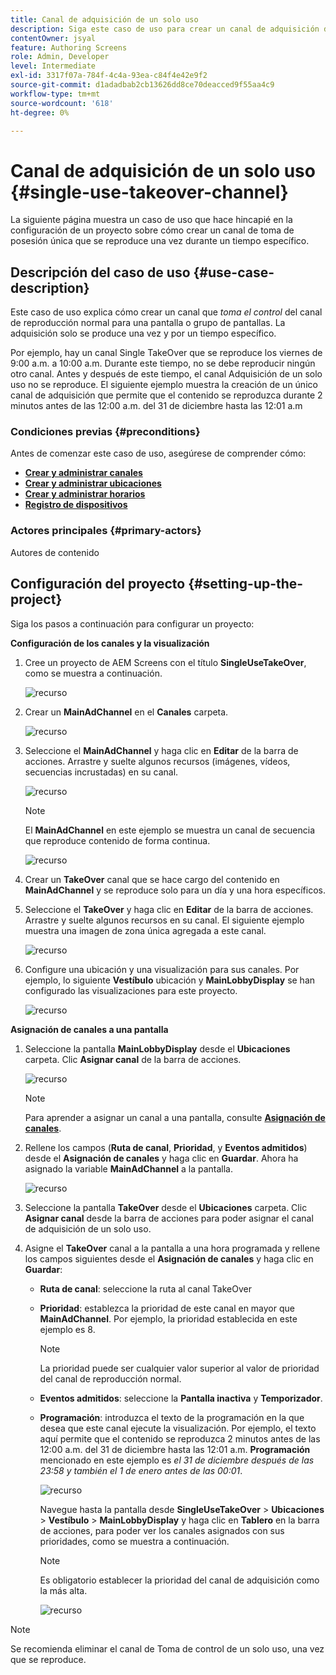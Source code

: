 ```yaml
---
title: Canal de adquisición de un solo uso
description: Siga este caso de uso para crear un canal de adquisición de un solo uso.
contentOwner: jsyal
feature: Authoring Screens
role: Admin, Developer
level: Intermediate
exl-id: 3317f07a-784f-4c4a-93ea-c84f4e42e9f2
source-git-commit: d1adadbab2cb13626dd8ce70deacced9f55aa4c9
workflow-type: tm+mt
source-wordcount: '618'
ht-degree: 0%

---
```


# Canal de adquisición de un solo uso {#single-use-takeover-channel}

La siguiente página muestra un caso de uso que hace hincapié en la configuración de un proyecto sobre cómo crear un canal de toma de posesión única que se reproduce una vez durante un tiempo específico.


## Descripción del caso de uso {#use-case-description}

Este caso de uso explica cómo crear un canal que *toma el control* del canal de reproducción normal para una pantalla o grupo de pantallas. La adquisición solo se produce una vez y por un tiempo específico.

Por ejemplo, hay un canal Single TakeOver que se reproduce los viernes de 9:00 a.m. a 10:00 a.m. Durante este tiempo, no se debe reproducir ningún otro canal. Antes y después de este tiempo, el canal Adquisición de un solo uso no se reproduce. El siguiente ejemplo muestra la creación de un único canal de adquisición que permite que el contenido se reproduzca durante 2 minutos antes de las 12:00 a.m. del 31 de diciembre hasta las 12:01 a.m

### Condiciones previas {#preconditions}

Antes de comenzar este caso de uso, asegúrese de comprender cómo:

* **[Crear y administrar canales](managing-channels.md)**
* **[Crear y administrar ubicaciones](managing-locations.md)**
* **[Crear y administrar horarios](managing-schedules.md)**
* **[Registro de dispositivos](device-registration.md)**

### Actores principales {#primary-actors}

Autores de contenido

## Configuración del proyecto {#setting-up-the-project}

Siga los pasos a continuación para configurar un proyecto:

**Configuración de los canales y la visualización**

1. Cree un proyecto de AEM Screens con el título **SingleUseTakeOver**, como se muestra a continuación.

   ![recurso](assets/single-takeover1.png)

1. Crear un **MainAdChannel** en el **Canales** carpeta.

   ![recurso](assets/single-takeover2.png)

1. Seleccione el **MainAdChannel** y haga clic en **Editar** de la barra de acciones. Arrastre y suelte algunos recursos (imágenes, vídeos, secuencias incrustadas) en su canal.

   ![recurso](assets/single-takeover2.png)


   >[!NOTE]
   >El **MainAdChannel** en este ejemplo se muestra un canal de secuencia que reproduce contenido de forma continua.

   ![recurso](assets/single-takeover3.png)

1. Crear un **TakeOver** canal que se hace cargo del contenido en **MainAdChannel** y se reproduce solo para un día y una hora específicos.

1. Seleccione el **TakeOver** y haga clic en **Editar** de la barra de acciones. Arrastre y suelte algunos recursos en su canal. El siguiente ejemplo muestra una imagen de zona única agregada a este canal.

   ![recurso](assets/single-takeover4.png)

1. Configure una ubicación y una visualización para sus canales. Por ejemplo, lo siguiente **Vestíbulo** ubicación y  **MainLobbyDisplay** se han configurado las visualizaciones para este proyecto.

   ![recurso](assets/single-takeover5.png)

**Asignación de canales a una pantalla**

1. Seleccione la pantalla **MainLobbyDisplay** desde el **Ubicaciones** carpeta. Clic **Asignar canal** de la barra de acciones.

   ![recurso](assets/single-takeover6.png)

   >[!NOTE]
   >Para aprender a asignar un canal a una pantalla, consulte **[Asignación de canales](channel-assignment.md)**.

1. Rellene los campos (**Ruta de canal**, **Prioridad**, y **Eventos admitidos**) desde el **Asignación de canales** y haga clic en **Guardar**. Ahora ha asignado la variable **MainAdChannel** a la pantalla.

   ![recurso](assets/single-takeover7.png)

1. Seleccione la pantalla **TakeOver** desde el **Ubicaciones** carpeta. Clic **Asignar canal** desde la barra de acciones para poder asignar el canal de adquisición de un solo uso.

1. Asigne el **TakeOver** canal a la pantalla a una hora programada y rellene los campos siguientes desde el **Asignación de canales** y haga clic en **Guardar**:

   * **Ruta de canal**: seleccione la ruta al canal TakeOver
   * **Prioridad**: establezca la prioridad de este canal en mayor que **MainAdChannel**. Por ejemplo, la prioridad establecida en este ejemplo es 8.

     >[!NOTE]
     >La prioridad puede ser cualquier valor superior al valor de prioridad del canal de reproducción normal.
   * **Eventos admitidos**: seleccione la **Pantalla inactiva** y **Temporizador**.
   * **Programación**: introduzca el texto de la programación en la que desea que este canal ejecute la visualización. Por ejemplo, el texto aquí permite que el contenido se reproduzca 2 minutos antes de las 12:00 a.m. del 31 de diciembre hasta las 12:01 a.m. **Programación** mencionado en este ejemplo es *el 31 de diciembre después de las 23:58 y también el 1 de enero antes de las 00:01*.

     ![recurso](assets/single-takeover8.png)

     Navegue hasta la pantalla desde **SingleUseTakeOver** > **Ubicaciones** > **Vestíbulo** > **MainLobbyDisplay** y haga clic en **Tablero** en la barra de acciones, para poder ver los canales asignados con sus prioridades, como se muestra a continuación.

     >[!NOTE]
     >Es obligatorio establecer la prioridad del canal de adquisición como la más alta.

     ![recurso](assets/single-takeover9.png)

>[!NOTE]
>
>Se recomienda eliminar el canal de Toma de control de un solo uso, una vez que se reproduce.
